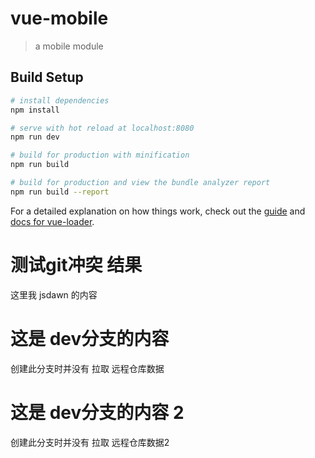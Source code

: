 # vue-mobile

> a mobile module

## Build Setup

``` bash
# install dependencies
npm install

# serve with hot reload at localhost:8080
npm run dev

# build for production with minification
npm run build

# build for production and view the bundle analyzer report
npm run build --report
```

For a detailed explanation on how things work, check out the [guide](http://vuejs-templates.github.io/webpack/) and [docs for vue-loader](http://vuejs.github.io/vue-loader).

# 测试git冲突 结果
这里我 jsdawn 的内容

# 这是 dev分支的内容 
创建此分支时并没有 拉取 远程仓库数据

# 这是 dev分支的内容 2
创建此分支时并没有 拉取 远程仓库数据2